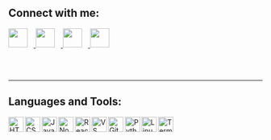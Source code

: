## Connect with me:

<a href="http://www.youtube.com/@sigitadinugroho7151">
  <img src="https://img.icons8.com/ios-filled/50/youtube-play.png" width="38" style="margin-right: 12px;" />
</a>
<a href="https://www.instagram.com/sgtadi_?igsh=dnl2aGpmOWl4ZTdv">
  <img src="https://img.icons8.com/ios-filled/50/instagram-new.png" width="38" style="margin-right: 12px;" />
</a>
<a href="https://www.linkedin.com/in/sigit-adi-nugroho-bb2600297?utm_source=share&utm_campaign=share_via&utm_content=profile&utm_medium=android_app">
  <img src="https://img.icons8.com/ios-filled/50/linkedin.png" width="38" style="margin-right: 12px;" />
</a>
<a href="https://www.tiktok.com/@sgtadi_?_t=ZS-8xhKqE3YU8v&_r=1">
  <img src="https://img.icons8.com/ios-filled/50/tiktok--v1.png" width="38" />
</a>



<br/><br/>

---

## Languages and Tools:

<img align="left" alt="HTML" width="30px" src="https://img.icons8.com/color/48/html-5--v1.png" />
<img align="left" alt="CSS" width="30px" src="https://img.icons8.com/color/48/css3.png" />
<img align="left" alt="JavaScript" width="30px" src="https://img.icons8.com/color/48/javascript--v1.png" />
<img align="left" alt="Node.js" width="30px" src="https://img.icons8.com/color/48/nodejs.png" />
<img align="left" alt="React" width="30px" src="https://img.icons8.com/color/48/react-native.png" />
<img align="left" alt="VS Code" width="30px" src="https://img.icons8.com/color/48/visual-studio-code-2019.png" />
<img align="left" alt="Git" width="30px" src="https://img.icons8.com/color/48/git.png" />
<img align="left" alt="Python" width="30px" src="https://img.icons8.com/color/48/python.png" />
<img align="left" alt="Linux" width="30px" src="https://img.icons8.com/color/48/linux.png" />
<img align="left" alt="Terminal" width="30px" src="https://img.icons8.com/ios-filled/50/console.png" />

<br/><br/><br/>
